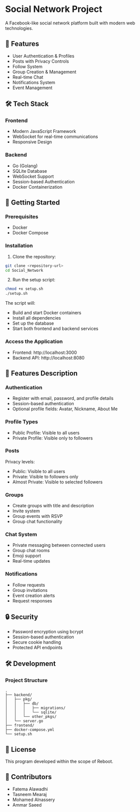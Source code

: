 # Social Network Project

A Facebook-like social network platform built with modern web technologies.

## 🌟 Features

- User Authentication & Profiles
- Posts with Privacy Controls
- Follow System
- Group Creation & Management
- Real-time Chat
- Notifications System
- Event Management

## 🛠 Tech Stack

### Frontend
- Modern JavaScript Framework
- WebSocket for real-time communications
- Responsive Design

### Backend
- Go (Golang)
- SQLite Database
- WebSocket Support
- Session-based Authentication
- Docker Containerization

## 🚀 Getting Started

### Prerequisites

- Docker
- Docker Compose

### Installation

1. Clone the repository:
```bash
git clone <repository-url>
cd Social_Network
```

2. Run the setup script:
```bash
chmod +x setup.sh
./setup.sh
```

The script will:
- Build and start Docker containers
- Install all dependencies
- Set up the database
- Start both frontend and backend services

### Access the Application

- Frontend: http://localhost:3000
- Backend API: http://localhost:8080

## 📝 Features Description

### Authentication
- Register with email, password, and profile details
- Session-based authentication
- Optional profile fields: Avatar, Nickname, About Me

### Profile Types
- Public Profile: Visible to all users
- Private Profile: Visible only to followers

### Posts
Privacy levels:
- Public: Visible to all users
- Private: Visible to followers only
- Almost Private: Visible to selected followers

### Groups
- Create groups with title and description
- Invite system
- Group events with RSVP
- Group chat functionality

### Chat System
- Private messaging between connected users
- Group chat rooms
- Emoji support
- Real-time updates

### Notifications
- Follow requests
- Group invitations
- Event creation alerts
- Request responses

## 🔒 Security

- Password encryption using bcrypt
- Session-based authentication
- Secure cookie handling
- Protected API endpoints

## 🛠 Development

### Project Structure
```
.
├── backend/
│   ├── pkg/
│   │   ├── db/
│   │   │   ├── migrations/
│   │   │   └── sqlite/
│   │   └── other_pkgs/
│   └── server.go
├── frontend/
├── docker-compose.yml
└── setup.sh
```

## 📄 License

This program developed within the scope of Reboot.

## 👥 Contributors

- Fatema Alawadhi
- Tasneem Mearaj
- Mohamed Alnassery
- Ammar Saeed